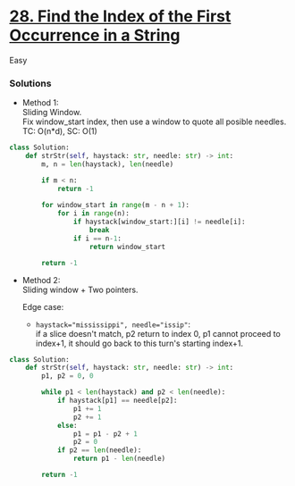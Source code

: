 # [28. Find the Index of the First Occurrence in a String](https://leetcode.com/problems/find-the-index-of-the-first-occurrence-in-a-string/description/?envType=study-plan-v2&envId=top-interview-150)

Easy

### Solutions

- Method 1:\
  Sliding Window.\
  Fix window_start index, then use a window to quote all posible needles.\
  TC: O(n*d), SC: O(1)
```python
class Solution:
    def strStr(self, haystack: str, needle: str) -> int:
        m, n = len(haystack), len(needle)

        if m < n:
            return -1
        
        for window_start in range(m - n + 1):
            for i in range(n):
                if haystack[window_start:][i] != needle[i]:
                    break
                if i == n-1:
                    return window_start

        return -1
```


- Method 2:\
  Sliding window + Two pointers.

  Edge case:
  - `haystack="mississippi", needle="issip"`:\
    if a slice doesn't match, p2 return to index 0, p1 cannot proceed to index+1, it should go back to this turn's starting index+1.
 
```python
class Solution:
    def strStr(self, haystack: str, needle: str) -> int:
        p1, p2 = 0, 0

        while p1 < len(haystack) and p2 < len(needle):
            if haystack[p1] == needle[p2]:
                p1 += 1
                p2 += 1
            else:
                p1 = p1 - p2 + 1
                p2 = 0
            if p2 == len(needle):
                return p1 - len(needle)

        return -1
```
